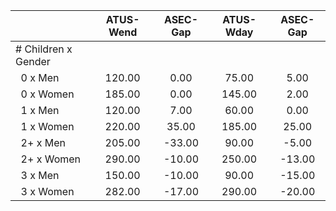 
|                      |    ATUS-Wend |     ASEC-Gap |    ATUS-Wday |     ASEC-Gap |
| -------------------- | :----------: | :----------: | :----------: | :----------: |
| # Children x Gender  |              |              |              |              |
| &nbsp;&nbsp;0 x Men  |       120.00 |         0.00 |        75.00 |         5.00 |
| &nbsp;&nbsp;0 x Women |       185.00 |         0.00 |       145.00 |         2.00 |
| &nbsp;&nbsp;1 x Men  |       120.00 |         7.00 |        60.00 |         0.00 |
| &nbsp;&nbsp;1 x Women |       220.00 |        35.00 |       185.00 |        25.00 |
| &nbsp;&nbsp;2+ x Men |       205.00 |       -33.00 |        90.00 |        -5.00 |
| &nbsp;&nbsp;2+ x Women |       290.00 |       -10.00 |       250.00 |       -13.00 |
| &nbsp;&nbsp;3 x Men  |       150.00 |       -10.00 |        90.00 |       -15.00 |
| &nbsp;&nbsp;3 x Women |       282.00 |       -17.00 |       290.00 |       -20.00 |

